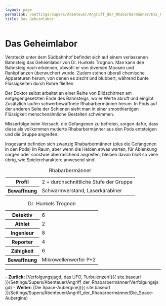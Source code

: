 ```yaml
---
layout: page
permalink: /Settings/Supers/Abenteuer/Angriff_der_Rhabarbermänner/Das_Geheimlabor
title: Das Geheimlabor
---
```


# Das Geheimlabor

Versteckt unter dem Südbahnhof befindet sich auf einem verlassenen Bahnsteig das Geheimlabor von Dr. Hunkels Trognon. Man kann den Bahnsteig noch erkennen, obwohl er von diversen Moosen und Rankpflanzen überwuchert wurde. Zudem stehen überall chemische Apparaturen herum, von denen es zischt und blubbert, während bunte Flüssigkeiten durch Rohre fließen.

Der Doktor selbst arbeitet an einer Reihe von Bildschirmen am entgegengesetzten Ende des Bahnsteigs, wo er Werte abruft und eingibt. Zusätzlich laufen schwerbewaffnete Rhabarbermänner herum. In Pods auf der anderen Seite der Schienen sieht man in einer smoothiartigen Flüssigkeit menschenähnliche Gestalten schwimmen.

Misserfolge beim Versuch, die Gefangenen zu befreien, sorgen dafür, dass diese als vollkommen mutierte Rhabarbermänner aus den Pods entsteigen und die Gruppe angreifen.

Insgesamt befinden sich zwanzig Rhabarbermänner (plus die Gefangenen in den Pods) im Raum, aber wenn die Helden etwas warten, für Ablenkung sorgen oder sonstwie überraschend angreifen, bleiben davon bloß so viele übrig, wie Spielercharaktere anwesend sind.

<div class="col2">
<table>
<caption>Rhabarbermänner</caption>
<tbody>
<tr><th>Profil</th><td>2 + durchschnittliche Stufe der Gruppe</td></tr>
<tr><th>Bewaffnung</th><td>Schwarmverstand, Laserkarabiner</td></tr>
</tbody>
</table>
</div>
<div class="col2">
<table>
<caption>Dr. Hunkels Trognon</caption>
<tbody>
<tr><th>Detektiv</th><td>6</td></tr>
<tr><th>Athlet</th><td>2</td></tr>
<tr><th>Ingenieur</th><td>8</td></tr>
<tr><th>Reporter</th><td>4</td></tr>
<tr><th>Zähigkeit</th><td>6</td></tr>
<tr><th>Bewaffnung</th><td>Mikrowellenwerfer P+2</td></tr>
</tbody>
</table>
</div>

<hr/>
- <strong>Zurück:</strong> [Verfolgungsjagd, das UFO, Turbulenzen]({{ site.baseurl }}/Settings/Supers/Abenteuer/Angriff_der_Rhabarbermänner/Verfolgungsjagd)
- <strong>Weiter:</strong> [Die Space-Aubergine]({{ site.baseurl }}/Settings/Supers/Abenteuer/Angriff_der_Rhabarbermänner/Die_Space-Aubergine)
